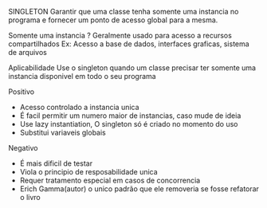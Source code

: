 SINGLETON
Garantir que uma classe tenha somente uma instancia no
programa e fornecer um ponto de acesso global para a mesma.

Somente uma instancia ?
Geralmente usado para acesso a recursos compartilhados
Ex: Acesso a base de dados, interfaces graficas, sistema de arquivos  

Aplicabilidade
Use o singleton quando um classe precisar ter somente uma instancia
disponivel em todo o seu programa

Positivo
- Acesso controlado a instancia unica
- É facil permitir um numero maior de instancias, caso mude de ideia
- Use lazy instantiation, O singleton só é criado no momento do uso
- Substitui variaveis globais

Negativo
- É mais dificil de testar
- Viola o principio de resposabilidade unica
- Requer tratamento especial em casos de concorrencia
- Erich Gamma(autor) o unico padrão que ele removeria se fosse refatorar o livro
